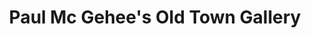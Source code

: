 ---
title: "Paul Mc Gehee's Old Town Gallery"
url: /alexandria/paul-mc-gehees-old-town-gallery/
shop: art
---